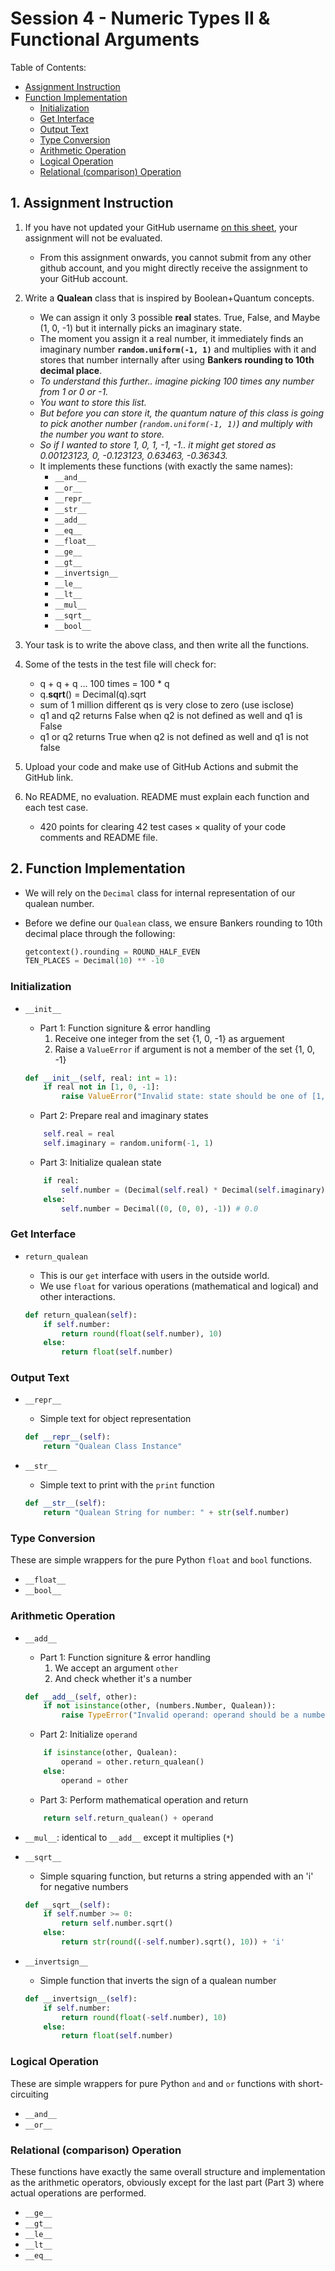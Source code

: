 # Session 4 - Numeric Types II & Functional Arguments

Table of Contents:  
- [Assignment Instruction](#inst)  
- [Function Implementation](#impl)    
    - [Initialization](#init)  
    - [Get Interface](#get)  
    - [Output Text](#text)  
    - [Type Conversion](#type)  
    - [Arithmetic Operation](#arithmetic)  
    - [Logical Operation](#logical)  
    - [Relational (comparison) Operation](#relational)  

<a name="inst"/>

## 1. Assignment Instruction

1. If you have not updated your GitHub username [on this sheet](https://docs.google.com/spreadsheets/d/1JDzWk_u-5A8zLx2fJdcWn22JYO1-l2k2NrqfDjCnu7k/edit?usp=sharing), your assignment will not be evaluated. 
    - From this assignment onwards, you cannot submit from any other github account, and you might directly receive the assignment to your GitHub account. 

2. Write a **Qualean** class that is inspired by Boolean+Quantum concepts. 
    - We can assign it only 3 possible **real** states. True, False, and Maybe (1, 0, -1) but it internally picks an imaginary state. 
    - The moment you assign it a real number, it immediately finds an imaginary number **`random.uniform(-1, 1)`** and multiplies with it and stores that number internally after using **Bankers rounding to 10th decimal place**. 
    - *To understand this further.. imagine picking 100 times any number from 1 or 0 or -1.* 
    - *You want to store this list.*
    - *But before you can store it, the quantum nature of this class is going to pick another number (`random.uniform(-1, 1)`) and multiply with the number you want to store.*
    - *So if I wanted to store 1, 0, 1, -1, -1.. it might get stored as 0.00123123, 0, -0.123123, 0.63463, -0.36343.*
    - It implements these functions (with exactly the same names):
      - `__and__`
      - `__or__` 
      - `__repr__`
      - `__str__`
      - `__add__`
      - `__eq__`
      - `__float__`
      - `__ge__`
      - `__gt__`
      - `__invertsign__`
      - `__le__`
      - `__lt__`
      - `__mul__`
      - `__sqrt__`
      - `__bool__`

3. Your task is to write the above class, and then write all the functions. 

4. Some of the tests in the test file will check for:
    - q + q + q ... 100 times = 100 * q
    - q.__sqrt__() = Decimal(q).sqrt
    - sum of 1 million different qs is very close to zero (use isclose)
    - q1 and q2 returns False when q2 is not defined as well and q1 is False
    - q1 or q2 returns True when q2 is not defined as well and q1 is not false

5. Upload your code and make use of GitHub Actions and submit the GitHub link. 

6. No README, no evaluation. README must explain each function and each test case. 
    - 420 points for clearing 42 test cases × quality of your code comments and README file.

<a name="impl"/>

## 2. Function Implementation

- We will rely on the `Decimal` class for internal representation of our qualean number.
- Before we define our `Qualean` class, we ensure Bankers rounding to 10th decimal place through the following:

    ``` python
    getcontext().rounding = ROUND_HALF_EVEN
    TEN_PLACES = Decimal(10) ** -10
    ```

<a name="init"/>

### Initialization

- `__init__`

    - Part 1: Function signiture & error handling 
        1. Receive one integer from the set {1, 0, -1} as arguement 
        2. Raise a `ValueError` if argument is not a member of the set {1, 0, -1}  
   
    ```python
    def __init__(self, real: int = 1):
        if real not in [1, 0, -1]:
            raise ValueError("Invalid state: state should be one of [1, 0, -1]")
    ```

    - Part 2: Prepare real and imaginary states
    
    ```python
        self.real = real
        self.imaginary = random.uniform(-1, 1)
    ```
    
    - Part 3: Initialize qualean state
    
    ```python
        if real:
            self.number = (Decimal(self.real) * Decimal(self.imaginary)).quantize(TEN_PLACES)
        else:
            self.number = Decimal((0, (0, 0), -1)) # 0.0
    ``` 

<a name="get"/>

### Get Interface

- `return_qualean`

    - This is our `get` interface with users in the outside world.
    - We use `float` for various operations (mathematical and logical) and other interactions.
    
    ```python
    def return_qualean(self):
        if self.number:
            return round(float(self.number), 10)
        else:
            return float(self.number)
    ```

<a name="text"/>

### Output Text
- `__repr__`
    
    - Simple text for object representation
     
    ```python
    def __repr__(self):
        return "Qualean Class Instance"
    ```
    
- `__str__`

    - Simple text to print with the `print` function
    
    ```python
    def __str__(self):
        return "Qualean String for number: " + str(self.number)
    ```

<a name="type"/>

### Type Conversion

These are simple wrappers for the pure Python `float` and `bool` functions.

- `__float__`
- `__bool__`

<a name="arithmetic"/>

### Arithmetic Operation
- `__add__`
    
    - Part 1: Function signiture & error handling
        1. We accept an argument `other`
        2. And check whether it's a number
        
    ```python
    def __add__(self, other):
        if not isinstance(other, (numbers.Number, Qualean)):
            raise TypeError("Invalid operand: operand should be a number")
    ```
    
    - Part 2: Initialize `operand`
    ```python
        if isinstance(other, Qualean):
            operand = other.return_qualean()
        else:
            operand = other
    ```
    
    - Part 3: Perform mathematical operation and return
    ```python
        return self.return_qualean() + operand
    ```
   
- `__mul__`: identical to `__add__` except it multiplies (`*`)

- `__sqrt__`

    - Simple squaring function, but returns a string appended with an 'i' for negative numbers
    
    ```python
    def __sqrt__(self):
        if self.number >= 0:
            return self.number.sqrt()
        else:
            return str(round((-self.number).sqrt(), 10)) + 'i'
    ```

- `__invertsign__`
    
    - Simple function that inverts the sign of a qualean number
    
    ```python
    def __invertsign__(self):
        if self.number:
            return round(float(-self.number), 10)
        else:
            return float(self.number)
    ```

<a name="logical"/>

### Logical Operation

These are simple wrappers for pure Python `and` and `or` functions with short-circuiting

- `__and__`
- `__or__` 

<a name="relational"/>

### Relational (comparison) Operation

These functions have exactly the same overall structure and implementation as the arithmetic operators, obviously except for the last part (Part 3) where actual operations are performed.

- `__ge__`
- `__gt__`
- `__le__`
- `__lt__`
- `__eq__`
